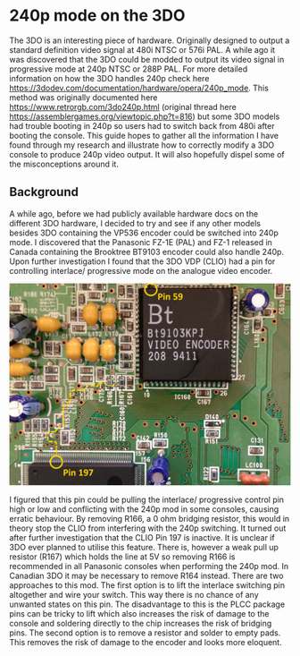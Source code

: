 # **240p mode on the 3DO**

The 3DO is an interesting piece of hardware. Originally designed to output a standard definition video signal at 480i NTSC or 576i PAL. A while ago it was discovered that the 3DO could be modded to output its video signal in progressive mode at 240p NTSC or 288P PAL. For more detailed information on how the 3DO handles 240p check here https://3dodev.com/documentation/hardware/opera/240p_mode.
This method was originally documented here https://www.retrorgb.com/3do240p.html (original thread here https://assemblergames.org/viewtopic.php?t=816) but some 3DO models had trouble booting in 240p so users had to switch back from 480i after booting the console. This guide hopes to gather all the information I have found through my research and illustrate how to correctly modify a 3DO console to produce 240p video output. It will also hopefully dispel some of the misconceptions around it.

## Background

A while ago, before we had publicly available hardware docs on the different 3DO hardware, I decided to try and see if any other models besides 3DO containing the VP536 encoder could be switched into 240p mode. I discovered that the Panasonic FZ-1E (PAL) and FZ-1 released in Canada containing the Brooktree BT9103 encoder could also handle 240p. Upon further investigation I found that the 3DO VDP (CLIO) had a pin for controlling interlace/ progressive mode on the analogue video encoder. 

![](https://github.com/Taijigamer2/3DO_video_output_projects/blob/main/240p_video_mode_on_3DO/Images/IMG_2038_Interlace.jpg)

I figured that this pin could be pulling the interlace/ progressive control pin high or low and conflicting with the 240p mod in some consoles, causing erratic behaviour. By removing R166, a 0 ohm bridging resistor, this would in theory stop the CLIO from interfering with the 240p switching. It turned out after further investigation that the CLIO Pin 197 is inactive. It is unclear if 3DO ever planned to utilise this feature. There is, however a weak pull up resistor (R167) which holds the line at 5V so removing R166 is recommended in all Panasonic consoles when performing the 240p mod. In Canadian 3DO it may be necessary to remove R164 instead.
There are two approaches to this mod. The first option is to lift the interlace switching pin altogether and wire your switch. This way there is no chance of any unwanted states on this pin. The disadvantage to this is the PLCC package pins can be tricky to lift which also increases the risk of damage to the console and soldering directly to the chip increases the risk of bridging pins. The second option is to remove a resistor and solder to empty pads. This removes the risk of damage to the encoder and looks more eloquent. 

